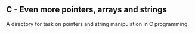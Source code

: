 ## C - Even more pointers, arrays and strings

A directory for task on pointers and string manipulation in C programming.
